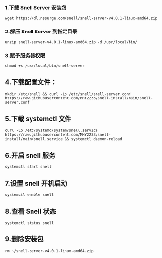 ### 1.下载 Snell Server 安装包
    wget https://dl.nssurge.com/snell/snell-server-v4.0.1-linux-amd64.zip
### 2.解压 Snell Server 到指定目录
    unzip snell-server-v4.0.1-linux-amd64.zip -d /usr/local/bin/
### 3.赋予服务器权限
    chmod +x /usr/local/bin/snell-server
## 4.下载配置文件：
    mkdir /etc/snell && curl -Lo /etc/snell/snell-server.conf https://raw.githubusercontent.com/MHY2233/snell-install/main/snell-server.conf
## 5.下载 systemctl 文件
    curl -Lo /etc/systemd/system/snell.service https://raw.githubusercontent.com/MHY2233/snell-install/main/snell.service && systemctl daemon-reload
## 6.开启 snell 服务
    systemctl start snell
## 7.设置 snell 开机启动
    systemctl enable snell
## 8.查看 Snell 状态
    systemctl status snell
## 9.删除安装包
    rm ~/snell-server-v4.0.1-linux-amd64.zip


